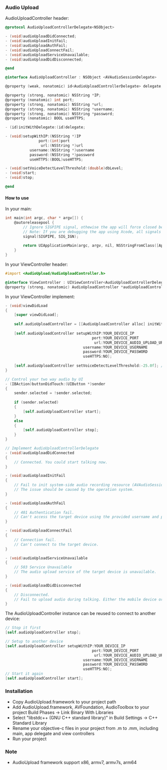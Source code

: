 ### Audio Upload
AudioUploadController header:
```objective-c
@protocol AudioUploadControllerDelegate<NSObject>

- (void)audioUploadDidConnected;
- (void)audioUploadInitFail;
- (void)audioUploadAuthFail;
- (void)audioUploadConnectFail;
- (void)audioUploadServiceUnavailable;
- (void)audioUploadDidDisconnected;

@end

@interface AudioUploadController : NSObject <AVAudioSessionDelegate>

@property (weak, nonatomic) id<AudioUploadControllerDelegate> delegate;

@property (strong, nonatomic) NSString *IP;
@property (nonatomic) int port;
@property (strong, nonatomic) NSString *url;
@property (strong, nonatomic) NSString *username;
@property (strong, nonatomic) NSString *password;
@property (nonatomic) BOOL useHTTPS;

- (id)initWithDelegate:(id)delegate;

- (void)setupWithIP:(NSString *)IP
               port:(int)port
                url:(NSString *)url
           username:(NSString *)username
           password:(NSString *)password
           useHTTPS:(BOOL)useHTTPS;

- (void)setVoiceDetectLevelThreshold:(double)dbLevel;
- (void)start;
- (void)stop;

@end
```
#### How to use
In your main:
```objective-c
int main(int argc, char * argv[]) {
    @autoreleasepool {
        // Ignore SIGPIPE signal, othewise the app will force closed because of capturing the unhandled signals. It's OK to ignore this.
        // Note: If you are debugging the app using Xcode, all signals will still not be ignored due to Xcode debugger.
        signal(SIGPIPE, SIG_IGN); 
        
        return UIApplicationMain(argc, argv, nil, NSStringFromClass([AppDelegate class]));
    }
}
```

In your ViewController header:
```objective-c
#import <AudioUpload/AudioUploadController.h>

@interface ViewController : UIViewController<AudioUploadControllerDelegate>
@property (strong, nonatomic) AudioUploadController *audioUploadController;
```

In your ViewController implement:

```objective-c
- (void)viewDidLoad
{
    [super viewDidLoad];
    
    self.audioUploadController = [[AudioUploadController alloc] initWithDelegate:self];
    
    [self.audioUploadController setupWithIP:YOUR_DEVICE_IP
                                       port:YOUR_DEVICE_PORT
                                        url:YOUR_DEVICE_AUDIO_UPLOAD_URL // Eg:"/vivint/g711.cgi?cameraID=0002D100AABB"
                                   username:YOUR_DEVICE_USERNAME
                                   password:YOUR_DEVICE_PASSWORD
                                   useHTTPS:NO];
                                   
    [self.audioUploadController setVoiceDetectLevelThreshold:-25.0f]; // Default value will be -25.0f if you don't set it
}

// Control your two way audio by UI
- (IBAction)buttonDidTouch:(UIButton *)sender
{
    sender.selected = !sender.selected;
    
    if (sender.selected)
    {
        [self.audioUploadController start];
    }
    else
    {
        [self.audioUploadController stop];
    }
}

// Implement AudioUploadControllerDelegate
- (void)audioUploadDidConnected
{
    // Connected. You could start talking now.
}

- (void)audioUploadInitFail
{
    // Fail to init system-side audio recording resource (AVAudioSession)
    // The issue should be caused by the operation system.
}

- (void)audioUploadAuthFail
{
    // 401 Authentication fail.
    // Can't access the target device using the provided username and password.
}

- (void)audioUploadConnectFail
{
    // Connection fail.
    // Can't connect to the target device.
}

- (void)audioUploadServiceUnavailable
{
    // 503 Service Unavailable
    // The audio upload service of the target device is unavailable.
}

- (void)audioUploadDidDisconnected
{
    // Disconnected. 
    // Fail to upload audio during talking. Either the mobile device or the target device is disconnected.
}

```

The AudioUploadController instance can be reused to connect to another device:
```objective-c
// Stop it first
[self.audioUploadController stop];

// Setup to another device
[self.audioUploadController setupWithIP:YOUR_DEVICE_IP
                                       port:YOUR_DEVICE_PORT
                                        url:YOUR_DEVICE_AUDIO_UPLOAD_URL
                                   username:YOUR_DEVICE_USERNAME
                                   password:YOUR_DEVICE_PASSWORD
                                   useHTTPS:NO];
// Start it again
[self.audioUploadController start];
```

### Installation
- Copy AudioUpload.framework to your project path
- Add AudioUpload.framework, AVFoundation, AudioToolbox to your project Build Phases -> Link Binary With Libraries
- Select "libstdc++ (GNU C++ standard library)" in Build Settings -> C++ Standard Library
- Rename your objective-c files in your project from .m to .mm, including main, app delegate and view controllers
- Run your project

### Note
- AudioUpload framework support x86, armv7, armv7s, arm64
